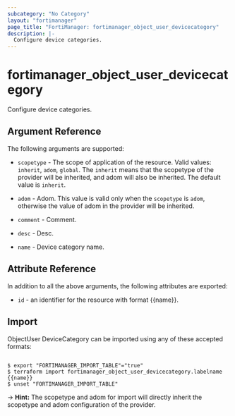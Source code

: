 ```yaml
---
subcategory: "No Category"
layout: "fortimanager"
page_title: "FortiManager: fortimanager_object_user_devicecategory"
description: |-
  Configure device categories.
---
```


# fortimanager_object_user_devicecategory
Configure device categories.

## Argument Reference


The following arguments are supported:

* `scopetype` - The scope of application of the resource. Valid values: `inherit`, `adom`, `global`. The `inherit` means that the scopetype of the provider will be inherited, and adom will also be inherited. The default value is `inherit`.
* `adom` - Adom. This value is valid only when the `scopetype` is `adom`, otherwise the value of adom in the provider will be inherited.

* `comment` - Comment.
* `desc` - Desc.
* `name` - Device category name.


## Attribute Reference

In addition to all the above arguments, the following attributes are exported:
* `id` - an identifier for the resource with format {{name}}.

## Import

ObjectUser DeviceCategory can be imported using any of these accepted formats:
```

$ export "FORTIMANAGER_IMPORT_TABLE"="true"
$ terraform import fortimanager_object_user_devicecategory.labelname {{name}}
$ unset "FORTIMANAGER_IMPORT_TABLE"
```
-> **Hint:** The scopetype and adom for import will directly inherit the scopetype and adom configuration of the provider.
